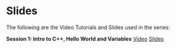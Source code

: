 # Slides

The following are the Video Tutorials and Slides used in the series:   

**Session 1: Intro to C++, Hello World and Variables**
[Video](https://artslondon.sharepoint.com/teams/CBootcamp/Shared%20Documents/General/Recordings/Session%201-20230117_110625-Meeting%20Recording.mp4?web=1&isSPOFile=1)  [Slides](https://docs.google.com/presentation/d/1m0gRUpJwmw6_kTxvCWIqwSy0ApLnmompDGXXl2hT5Tw/edit?usp=sharing) 
